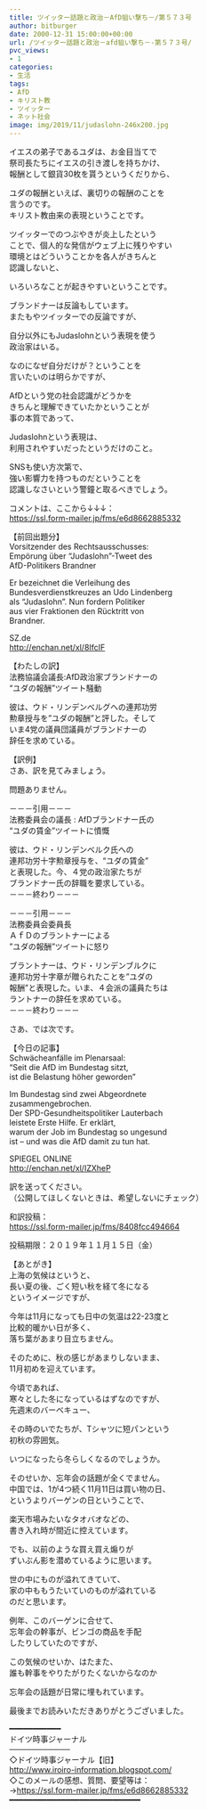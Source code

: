 ```yaml
---
title: ツイッター話題と政治－AfD狙い撃ち－/第５７３号
author: bitburger
date: 2000-12-31 15:00:00+00:00
url: /ツイッター話題と政治－afd狙い撃ち－-第５７３号/
pvc_views:
- 1
categories:
- 生活
tags:
- AfD
- キリスト教
- ツイッター
- ネット社会
image: img/2019/11/judaslohn-246x200.jpg
---
```

イエスの弟子であるユダは、お金目当てで  
祭司長たちにイエスの引き渡しを持ちかけ、  
報酬として銀貨30枚を貰うというくだりから、  
  
ユダの報酬といえば、裏切りの報酬のことを  
言うのです。  
キリスト教由来の表現ということです。  
  
ツイッターでのつぶやきが炎上したという  
ことで、個人的な発信がウェブ上に残りやすい  
環境とはどういうことかを各人がきちんと  
認識しないと、  
  
いろいろなことが起きやすいということです。  
  
ブランドナーは反論もしています。  
またもやツイッターでの反論ですが、  
  
自分以外にもJudaslohnという表現を使う  
政治家はいる。  
  
なのになぜ自分だけが？ということを  
言いたいのは明らかですが、  
  
AfDという党の社会認識がどうかを  
きちんと理解できていたかということが  
事の本質であって、  
  
Judaslohnという表現は、  
利用されやすいだったというだけのこと。  
  
SNSも使い方次第で、  
強い影響力を持つものだということを  
認識しなさいという警鐘と取るべきでしょう。  
  
  
コメントは、ここから↓↓↓：  
<a rel="noopener" href="https://ssl.form-mailer.jp/fms/e6d8662885332" target="_blank">https://ssl.form-mailer.jp/fms/e6d8662885332</a>  
  
【前回出題分】  
Vorsitzender des Rechtsausschusses:  
Empörung über &#8220;Judaslohn&#8221;-Tweet des  
AfD-Politikers Brandner  
  
Er bezeichnet die Verleihung des  
Bundesverdienstkreuzes an Udo Lindenberg  
als &#8220;Judaslohn&#8221;. Nun fordern Politiker  
aus vier Fraktionen den Rücktritt von  
Brandner.  
  
SZ.de  
<a rel="noopener" href="http://enchan.net/xl/8IfcIF" target="_blank">http://enchan.net/xl/8IfcIF</a>  
  
【わたしの訳】  
法務協議会議長:AfD政治家ブランドナーの  
&#8220;ユダの報酬&#8221;ツイート騒動  
  
彼は、ウド・リンデンべルグへの連邦功労  
勲章授与を&#8221;ユダの報酬&#8221;と評した。そして  
いま4党の議員団議員がブランドナーの  
辞任を求めている。  
  
  
【訳例】  
さあ、訳を見てみましょう。  
  
問題ありません。  
  
－－－引用－－－  
法務委員会の議長 : AfDブランドナー氏の  
“ユダの賃金”ツイートに憤慨  
  
彼は、ウド・リンデンベルク氏への  
連邦功労十字勲章授与を、“ユダの賃金”  
と表現した。今、４党の政治家たちが  
ブランドナー氏の辞職を要求している。  
－－－終わり－－－  
  
－－－引用－－－  
法務委員会委員長  
ＡｆＤのブラントナーによる  
”ユダの報酬”ツイートに怒り  
  
ブラントナーは、ウド・リンデンブルクに  
連邦功労十字章が贈られたことを”ユダの  
報酬”と表現した。いま、４会派の議員たちは  
ラントナーの辞任を求めている。  
－－－終わり－－－  
  
  
さあ、では次です。  
  
【今日の記事】  
Schwächeanfälle im Plenarsaal:  
&#8220;Seit die AfD im Bundestag sitzt,  
ist die Belastung höher geworden&#8221;  
  
Im Bundestag sind zwei Abgeordnete  
zusammengebrochen.  
Der SPD-Gesundheitspolitiker Lauterbach  
leistete Erste Hilfe. Er erklärt,  
warum der Job im Bundestag so ungesund  
ist &#8211; und was die AfD damit zu tun hat.  
  
SPIEGEL ONLINE  
<a rel="noopener" href="http://enchan.net/xl/IZXheP" target="_blank">http://enchan.net/xl/IZXheP</a>  
  
訳を送ってください。  
（公開してほしくないときは、希望しないにチェック）  
  
和訳投稿：  
 <a rel="noopener" href="https://ssl.form-mailer.jp/fms/8408fcc494664" target="_blank">https://ssl.form-mailer.jp/fms/8408fcc494664</a>  
  
投稿期限：２０１９年１１月１５日（金）  
  
【あとがき】  
上海の気候はというと、  
長い夏の後、ごく短い秋を経て冬になる  
というイメージですが、  
  
今年は11月になっても日中の気温は22-23度と  
比較的暖かい日が多く、  
落ち葉があまり目立ちません。  
  
そのために、秋の感じがあまりしないまま、  
11月初めを迎えています。  
  
今頃であれば、  
寒々とした冬になっているはずなのですが、  
先週末のバーベキュー、  
  
その時のいでたちが、Tシャツに短パンという  
初秋の雰囲気。  
  
いつになったら冬らしくなるのでしょうか。  
  
そのせいか、忘年会の話題が全くでません。  
中国では、1が4つ続く11月11日は買い物の日、  
というよりバーゲンの日ということで、  
  
楽天市場みたいなタオバオなどの、  
書き入れ時が間近に控えています。  
  
でも、以前のような買え買え煽りが  
ずいぶん影を潜めているように思います。  
  
世の中にものが溢れてきていて、  
家の中ももうたいていのものが溢れている  
のだと思います。  
  
例年、このバーゲンに合せて、  
忘年会の幹事が、ビンゴの商品を手配  
したりしていたのですが、  
  
この気候のせいか、はたまた、  
誰も幹事をやりたがりたくないからなのか  
  
忘年会の話題が日常に埋もれています。  
  
  
最後までお読みいただきありがとうございました。  
  
━━━━━━━━━━━  
ドイツ時事ジャーナル  
───────────  
◇ドイツ時事ジャーナル【旧】  
<a rel="noopener" href="http://www.iroiro-information.blogspot.com/" target="_blank">http://www.iroiro-information.blogspot.com/</a>  
◇このメールの感想、質問、要望等は：  
-><a rel="noopener" href="https://ssl.form-mailer.jp/fms/e6d8662885332" target="_blank">https://ssl.form-mailer.jp/fms/e6d8662885332</a>  
━━━━━━━━━━━━━━━━━━━━━━━━━━━━